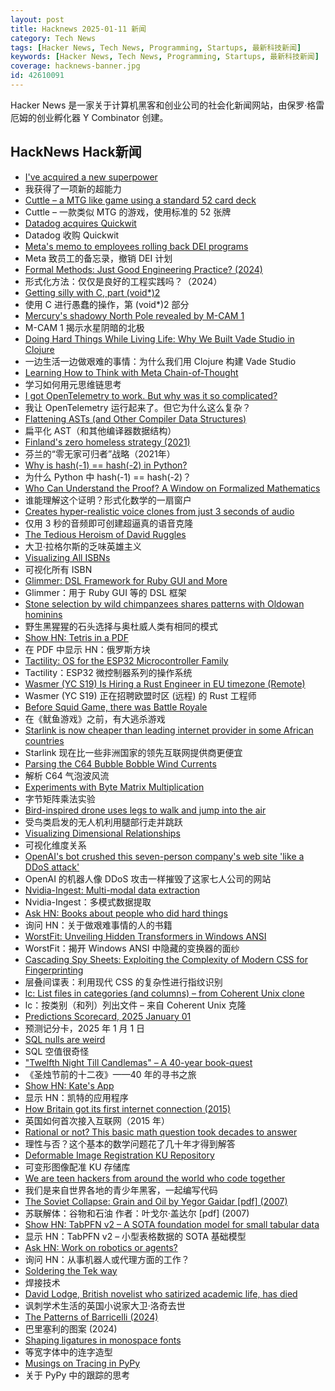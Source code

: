 ```yaml
---
layout: post
title: Hacknews 2025-01-11 新闻
category: Tech News
tags: [Hacker News, Tech News, Programming, Startups, 最新科技新闻]
keywords: [Hacker News, Tech News, Programming, Startups, 最新科技新闻]
coverage: hacknews-banner.jpg
id: 42610091
---
```


Hacker News 是一家关于计算机黑客和创业公司的社会化新闻网站，由保罗·格雷厄姆的创业孵化器 Y Combinator 创建。

## HackNews Hack新闻

- [I've acquired a new superpower](https://danielwirtz.com/blog/spot-the-difference-superpower)
- 我获得了一项新的超能力
- [Cuttle – a MTG like game using a standard 52 card deck](https://www.pagat.com/combat/cuttle.html)
- Cuttle – 一款类似 MTG 的游戏，使用标准的 52 张牌
- [Datadog acquires Quickwit](https://quickwit.io/blog/quickwit-joins-datadog)
- Datadog 收购 Quickwit
- [Meta's memo to employees rolling back DEI programs](https://www.axios.com/2025/01/10/meta-dei-memo-employees-programs)
- Meta 致员工的备忘录，撤销 DEI 计划
- [Formal Methods: Just Good Engineering Practice? (2024)](https://brooker.co.za/blog/2024/04/17/formal)
- 形式化方法：仅仅是良好的工程实践吗？（2024）
- [Getting silly with C, part (void*)2](https://lcamtuf.substack.com/p/getting-silly-with-c-part-void2)
- 使用 C 进行愚蠢的操作，第 (void*)2 部分
- [Mercury's shadowy North Pole revealed by M-CAM 1](https://www.esa.int/ESA_Multimedia/Images/2025/01/Mercury_s_shadowy_north_pole_revealed_by_M-CAM_1)
- M-CAM 1 揭示水星阴暗的北极
- [Doing Hard Things While Living Life: Why We Built Vade Studio in Clojure](https://bytes.vadelabs.com/doing-hard-things-while-living-life-why-we-built-vade-studio-in-clojure/)
- 一边生活一边做艰难的事情：为什么我们用 Clojure 构建 Vade Studio
- [Learning How to Think with Meta Chain-of-Thought](https://arxiv.org/abs/2501.04682)
- 学习如何用元思维链思考
- [I got OpenTelemetry to work. But why was it so complicated?](https://iconsolutions.com/blog/i-got-opentelemetry-to-work-but-why-was-it-so-complicated/)
- 我让 OpenTelemetry 运行起来了。但它为什么这么复杂？
- [Flattening ASTs (and Other Compiler Data Structures)](https://www.cs.cornell.edu/~asampson/blog/flattening.html)
- 扁平化 AST（和其他编译器数据结构）
- [Finland's zero homeless strategy (2021)](https://oecdecoscope.blog/2021/12/13/finlands-zero-homeless-strategy-lessons-from-a-success-story/)
- 芬兰的“零无家可归者”战略（2021年）
- [Why is hash(-1) == hash(-2) in Python?](https://omairmajid.com/posts/2021-07-16-why-is-hash-in-python/)
- 为什么 Python 中 hash(-1) == hash(-2)？
- [Who Can Understand the Proof? A Window on Formalized Mathematics](https://writings.stephenwolfram.com/2025/01/who-can-understand-the-proof-a-window-on-formalized-mathematics/)
- 谁能理解这个证明？形式化数学的一扇窗户
- [Creates hyper-realistic voice clones from just 3 seconds of audio](https://anyvoice.net/ai-voice-cloning)
- 仅用 3 秒的音频即可创建超逼真的语音克隆
- [The Tedious Heroism of David Ruggles](https://commonplace.online/article/the-tedious-heroism-of-david-ruggles/)
- 大卫·拉格尔斯的乏味英雄主义
- [Visualizing All ISBNs](https://annas-archive.org/blog/all-isbns.html)
- 可视化所有 ISBN
- [Glimmer: DSL Framework for Ruby GUI and More](https://github.com/AndyObtiva/glimmer)
- Glimmer：用于 Ruby GUI 等的 DSL 框架
- [Stone selection by wild chimpanzees shares patterns with Oldowan hominins](https://www.sciencedirect.com/science/article/pii/S0047248424001337)
- 野生黑猩猩的石头选择与奥杜威人类有相同的模式
- [Show HN: Tetris in a PDF](https://th0mas.nl/downloads/pdftris.pdf)
- 在 PDF 中显示 HN：俄罗斯方块
- [Tactility: OS for the ESP32 Microcontroller Family](https://tactility.one/#/)
- Tactility：ESP32 微控制器系列的操作系统
- [Wasmer (YC S19) Is Hiring a Rust Engineer in EU timezone (Remote)](https://www.workatastartup.com/jobs/41643)
- Wasmer (YC S19) 正在招聘欧盟时区 (远程) 的 Rust 工程师
- [Before Squid Game, there was Battle Royale](https://www.tokyoweekender.com/entertainment/movies-tv/before-squid-game-there-was-battle-royale/)
- 在《鱿鱼游戏》之前，有大逃杀游戏
- [Starlink is now cheaper than leading internet provider in some African countries](https://restofworld.org/2025/starlink-cheaper-internet-africa/)
- Starlink 现在比一些非洲国家的领先互联网提供商更便宜
- [Parsing the C64 Bubble Bobble Wind Currents](http://geon.github.io/programming/2025/01/05/bubble-bobble-c64-wind)
- 解析 C64 气泡波风流
- [Experiments with Byte Matrix Multiplication](https://github.com/serge-sans-paille/i8mm)
- 字节矩阵乘法实验
- [Bird-inspired drone uses legs to walk and jump into the air](https://spectrum.ieee.org/bird-drone)
- 受鸟类启发的无人机利用腿部行走并跳跃
- [Visualizing Dimensional Relationships](https://qlikdork.com/2024/12/visualizing-dimensional-relationships/)
- 可视化维度关系
- [OpenAI's bot crushed this seven-person company's web site 'like a DDoS attack'](https://techcrunch.com/2025/01/10/how-openais-bot-crushed-this-seven-person-companys-web-site-like-a-ddos-attack/)
- OpenAI 的机器人像 DDoS 攻击一样摧毁了这家七人公司的网站
- [Nvidia-Ingest: Multi-modal data extraction](https://github.com/NVIDIA/nv-ingest)
- Nvidia-Ingest：多模式数据提取
- [Ask HN: Books about people who did hard things]()
- 询问 HN：关于做艰难事情的人的书籍
- [WorstFit: Unveiling Hidden Transformers in Windows ANSI](https://blog.orange.tw/posts/2025-01-worstfit-unveiling-hidden-transformers-in-windows-ansi/)
- WorstFit：揭开 Windows ANSI 中隐藏的变换器的面纱
- [Cascading Spy Sheets: Exploiting the Complexity of Modern CSS for Fingerprinting](https://cispa.de/en/research/publications/84162-cascading-spy-sheets-exploiting-the-complexity-of-modern-css-for-email-and-browser-fingerprinting)
- 层叠间谍表：利用现代 CSS 的复杂性进行指纹识别
- [lc: List files in categories (and columns) – from Coherent Unix clone](https://github.com/gdm85/lc)
- lc：按类别（和列）列出文件 – 来自 Coherent Unix 克隆
- [Predictions Scorecard, 2025 January 01](https://rodneybrooks.com/predictions-scorecard-2025-january-01/)
- 预测记分卡，2025 年 1 月 1 日
- [SQL nulls are weird](https://jirevwe.github.io/sql-nulls-are-weird.html)
- SQL 空值很奇怪
- ["Twelfth Night Till Candlemas" – A 40-year book-quest](https://davidallengreen.com/2024/12/twelfth-night-till-candlemas-the-story-of-a-forty-year-book-quest-and-of-its-remarkable-ending/)
- 《圣烛节前的十二夜》——40 年的寻书之旅
- [Show HN: Kate's App](https://katesapp.org/hn)
- 显示 HN：凯特的应用程序
- [How Britain got its first internet connection (2015)](https://theconversation.com/how-britain-got-its-first-internet-connection-by-the-late-pioneer-who-created-the-first-password-on-the-internet-45404)
- 英国如何首次接入互联网（2015 年）
- [Rational or not? This basic math question took decades to answer](https://www.quantamagazine.org/rational-or-not-this-basic-math-question-took-decades-to-answer-20250108/)
- 理性与否？这个基本的数学问题花了几十年才得到解答
- [Deformable Image Registration KU Repository](https://github.com/ThomasAlscher1991/DIRKU)
- 可变形图像配准 KU 存储库
- [We are teen hackers from around the world who code together](https://hackclub.com/)
- 我们是来自世界各地的青少年黑客，一起编写代码
- [The Soviet Collapse: Grain and Oil by Yegor Gaidar [pdf] (2007)](https://tamilnation.org/intframe/070419collapse_of_soviet_union.pdf)
- 苏联解体：谷物和石油 作者：叶戈尔·盖达尔 [pdf] (2007)
- [Show HN: TabPFN v2 – A SOTA foundation model for small tabular data](https://www.nature.com/articles/s41586-024-08328-6/link)
- 显示 HN：TabPFN v2 – 小型表格数据的 SOTA 基础模型
- [Ask HN: Work on robotics or agents?]()
- 询问 HN：从事机器人或代理方面的工作？
- [Soldering the Tek way](https://hackaday.com/2025/01/09/retrotechtacular-soldering-the-tek-way/)
- 焊接技术
- [David Lodge, British novelist who satirized academic life, has died](https://www.nytimes.com/2025/01/03/books/david-lodge-dead.html)
- 讽刺学术生活的英国小说家大卫·洛奇去世
- [The Patterns of Barricelli (2024)](https://akkartik.name/post/2024-08-30-devlog)
- 巴里塞利的图案 (2024)
- [Shaping ligatures in monospace fonts](https://joshleeb.com/posts/monospace-ligatures.html)
- 等宽字体中的连字造型
- [Musings on Tracing in PyPy](https://pypy.org/posts/2025/01/musings-tracing.html)
- 关于 PyPy 中的跟踪的思考

